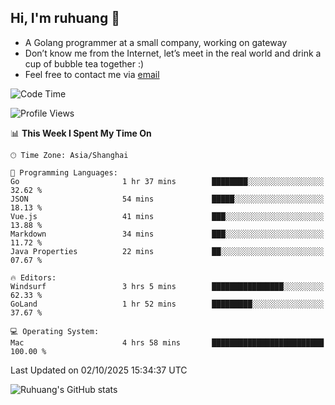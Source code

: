 ## Hi, I'm ruhuang 👋

- A Golang programmer at a small company, working on gateway
- Don’t know me from the Internet, let’s meet in the real world and drink a cup of bubble tea together :)
- Feel free to contact me via [email](mailto:ruhuang2001@gmail.com)
<!--START_SECTION:waka-->
![Code Time](http://img.shields.io/badge/Code%20Time-949%20hrs%2038%20mins-blue)

![Profile Views](http://img.shields.io/badge/Profile%20Views-1-blue)

📊 **This Week I Spent My Time On** 

```text
🕑︎ Time Zone: Asia/Shanghai

💬 Programming Languages: 
Go                       1 hr 37 mins        ████████░░░░░░░░░░░░░░░░░   32.62 % 
JSON                     54 mins             █████░░░░░░░░░░░░░░░░░░░░   18.13 % 
Vue.js                   41 mins             ███░░░░░░░░░░░░░░░░░░░░░░   13.88 % 
Markdown                 34 mins             ███░░░░░░░░░░░░░░░░░░░░░░   11.72 % 
Java Properties          22 mins             ██░░░░░░░░░░░░░░░░░░░░░░░   07.67 % 

🔥 Editors: 
Windsurf                 3 hrs 5 mins        ████████████████░░░░░░░░░   62.33 % 
GoLand                   1 hr 52 mins        █████████░░░░░░░░░░░░░░░░   37.67 % 

💻 Operating System: 
Mac                      4 hrs 58 mins       █████████████████████████   100.00 % 
```


 Last Updated on 02/10/2025 15:34:37 UTC
<!--END_SECTION:waka-->

![Ruhuang's GitHub stats](https://github-readme-stats.vercel.app/api?username=ruhuang2001&count_private=true&hide_title=true&show_icons=true&theme=vue)

